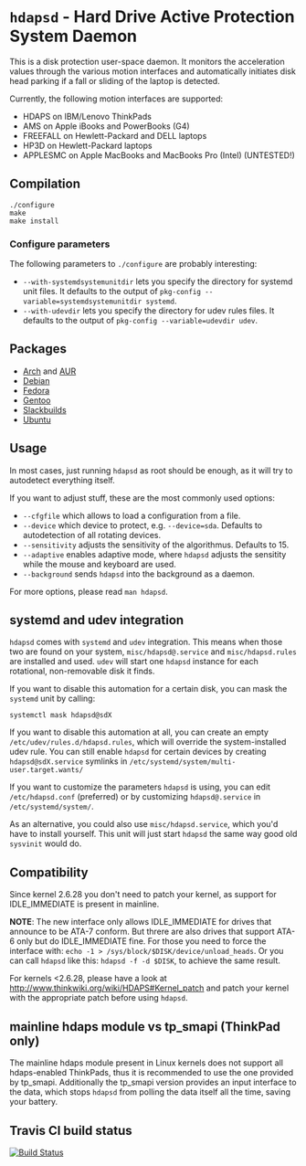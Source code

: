 `hdapsd` - Hard Drive Active Protection System Daemon
===================================================

This is a disk protection user-space daemon. It monitors the acceleration
values through the various motion interfaces and automatically initiates
disk head parking if a fall or sliding of the laptop is detected.

Currently, the following motion interfaces are supported:
 * HDAPS on IBM/Lenovo ThinkPads
 * AMS on Apple iBooks and PowerBooks (G4)
 * FREEFALL on Hewlett-Packard and DELL laptops
 * HP3D on Hewlett-Packard laptops
 * APPLESMC on Apple MacBooks and MacBooks Pro (Intel) (UNTESTED!)

Compilation
-----------

    ./configure
    make
    make install

### Configure parameters

The following parameters to `./configure` are probably interesting:

 * `--with-systemdsystemunitdir` lets you specify the directory for
   systemd unit files. It defaults to the output of
   `pkg-config --variable=systemdsystemunitdir systemd`.
 * `--with-udevdir` lets you specify the directory for udev rules files.
   It defaults to the output of `pkg-config --variable=udevdir udev`.

Packages
--------
 * [Arch](https://www.archlinux.org/packages/hdapsd) and [AUR](https://aur.archlinux.org/packages/hdapsd-git/)
 * [Debian](http://packages.debian.org/hdapsd)
 * [Fedora](https://apps.fedoraproject.org/packages/hdapsd)
 * [Gentoo](https://packages.gentoo.org/package/app-laptop/hdapsd)
 * [Slackbuilds](http://slackbuilds.org/result/?search=hdapsd)
 * [Ubuntu](http://packages.ubuntu.com/hdapsd)

Usage
-----

In most cases, just running `hdapsd` as root should be enough, as it will
try to autodetect everything itself.

If you want to adjust stuff, these are the most commonly used options:

 * `--cfgfile` which allows to load a configuration from a file.
 * `--device` which device to protect, e.g. `--device=sda`. Defaults to
   autodetection of all rotating devices.
 * `--sensitivity` adjusts the sensitivity of the algorithmus. Defaults to 15.
 * `--adaptive` enables adaptive mode, where `hdapsd` adjusts the sensitity
   while the mouse and keyboard are used.
 * `--background` sends `hdapsd` into the background as a daemon.

For more options, please read `man hdapsd`.

systemd and udev integration
----------------------------

`hdapsd` comes with `systemd` and `udev` integration. This means when those two
are found on your system, `misc/hdapsd@.service` and `misc/hdapsd.rules` are
installed and used. `udev` will start one `hdapsd` instance for each
rotational, non-removable disk it finds.

If you want to disable this automation for a certain disk, you can mask
the `systemd` unit by calling:

    systemctl mask hdapsd@sdX

If you want to disable this automation at all, you can create an empty
`/etc/udev/rules.d/hdapsd.rules`, which will override the system-installed
udev rule. You can still enable `hdapsd` for certain devices by creating
`hdapsd@sdX.service` symlinks in `/etc/systemd/system/multi-user.target.wants/`

If you want to customize the parameters `hdapsd` is using, you can edit
`/etc/hdapsd.conf` (preferred) or by customizing `hdapsd@.service` in
`/etc/systemd/system/`.

As an alternative, you could also use `misc/hdapsd.service`, which you'd
have to install yourself. This unit will just start `hdapsd` the same way
good old `sysvinit` would do.

Compatibility
-------------
Since kernel 2.6.28 you don't need to patch your kernel, as support for
IDLE_IMMEDIATE is present in mainline.

**NOTE**: The new interface only allows IDLE_IMMEDIATE for drives that
announce to be ATA-7 conform. But threre are also drives that support ATA-6
only but do IDLE_IMMEDIATE fine. For those you need to force the interface
with: `echo -1 > /sys/block/$DISK/device/unload_heads`.
Or you can call `hdapsd` like this: `hdapsd -f -d $DISK`, to achieve the same
result.

For kernels <2.6.28, please have a look at
http://www.thinkwiki.org/wiki/HDAPS#Kernel_patch
and patch your kernel with the appropriate patch before using `hdapsd`.

mainline hdaps module vs tp_smapi (ThinkPad only)
-------------------------------------------------
The mainline hdaps module present in Linux kernels does not support all
hdaps-enabled ThinkPads, thus it is recommended to use the one provided
by tp_smapi.
Additionally the tp_smapi version provides an input interface to the data,
which stops `hdapsd` from polling the data itself all the time, saving your
battery.

Travis CI build status
----------------------
[![Build Status](https://travis-ci.org/evgeni/hdapsd.png?branch=master)](https://travis-ci.org/evgeni/hdapsd)
